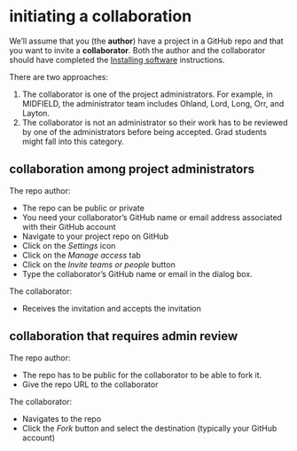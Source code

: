 initiating a collaboration
================

We’ll assume that you (the **author**) have a project in a GitHub repo
and that you want to invite a **collaborator**. Both the author and the
collaborator should have completed the [Installing
software](p001-install-software.md) instructions.

There are two approaches:

1.  The collaborator is one of the project administrators. For example,
    in MIDFIELD, the administrator team includes Ohland, Lord, Long,
    Orr, and Layton.
2.  The collaborator is not an administrator so their work has to be
    reviewed by one of the administrators before being accepted. Grad
    students might fall into this category.

## collaboration among project administrators

The repo author:

-   The repo can be public or private
-   You need your collaborator’s GitHub name or email address associated
    with their GitHub account
-   Navigate to your project repo on GitHub
-   Click on the *Settings* icon
-   Click on the *Manage access* tab
-   Click on the *Invite teams or people* button
-   Type the collaborator’s GitHub name or email in the dialog box.

The collaborator:

-   Receives the invitation and accepts the invitation

## collaboration that requires admin review

The repo author:

-   The repo has to be public for the collaborator to be able to fork
    it.
-   Give the repo URL to the collaborator

The collaborator:

-   Navigates to the repo
-   Click the *Fork* button and select the destination (typically your
    GitHub account)
